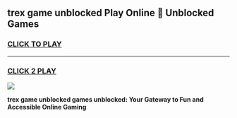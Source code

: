 
## trex game unblocked Play Online 👋 Unblocked Games
<h3>
<a href="https://premium.freeplayer.one?title=trex_game_unblocked&ref=19F">CLICK TO PLAY</a></h3>
<hr>

<h3>
<a href="https://premium.freeplayer.one?title=trex_game_unblocked&ref=19F">CLICK 2 PLAY</a>
  
</h3>

<a href="https://premium.freeplayer.one?title=trex_game_unblocked&ref=19F"><img src="https://clearcache.store/games.png"></a>


**trex game unblocked games unblocked: Your Gateway to Fun and Accessible Online Gaming**
